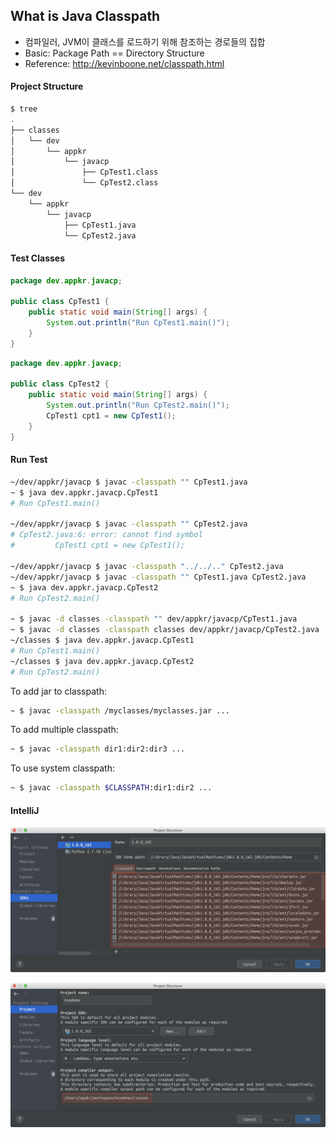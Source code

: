 ## What is Java Classpath

- 컴파일러, JVM이 클래스를 로드하기 위해 참조하는 경로들의 집합
- Basic: Package Path == Directory Structure
- Reference: http://kevinboone.net/classpath.html

#### Project Structure

```bash
$ tree
.
├── classes
│   └── dev
│       └── appkr
│           └── javacp
│               ├── CpTest1.class
│               └── CpTest2.class
└── dev
    └── appkr
        └── javacp
            ├── CpTest1.java
            └── CpTest2.java
```

#### Test Classes

```java
package dev.appkr.javacp;

public class CpTest1 {
    public static void main(String[] args) {
        System.out.println("Run CpTest1.main()");
    }
}
```

```java
package dev.appkr.javacp;

public class CpTest2 {
    public static void main(String[] args) {
        System.out.println("Run CpTest2.main()");
        CpTest1 cpt1 = new CpTest1();
    }
}
```

#### Run Test

```bash
~/dev/appkr/javacp $ javac -classpath "" CpTest1.java
~ $ java dev.appkr.javacp.CpTest1
# Run CpTest1.main()

~/dev/appkr/javacp $ javac -classpath "" CpTest2.java
# CpTest2.java:6: error: cannot find symbol
#         CpTest1 cpt1 = new CpTest1();

~/dev/appkr/javacp $ javac -classpath "../../.." CpTest2.java
~/dev/appkr/javacp $ javac -classpath "" CpTest1.java CpTest2.java
~ $ java dev.appkr.javacp.CpTest2
# Run CpTest2.main()

~ $ javac -d classes -classpath "" dev/appkr/javacp/CpTest1.java
~ $ javac -d classes -classpath classes dev/appkr/javacp/CpTest2.java
~/classes $ java dev.appkr.javacp.CpTest1
# Run CpTest1.main()
~/classes $ java dev.appkr.javacp.CpTest2
# Run CpTest2.main()
```

To add jar to classpath:

```bash
~ $ javac -classpath /myclasses/myclasses.jar ...
```

To add multiple classpath:

```bash
~ $ javac -classpath dir1:dir2:dir3 ...
```

To use system classpath:

```bash
~ $ javac -classpath $CLASSPATH:dir1:dir2 ...
```

#### IntelliJ

![](ProjectClassPath.png)

![](ProjectBuildPath.png)
